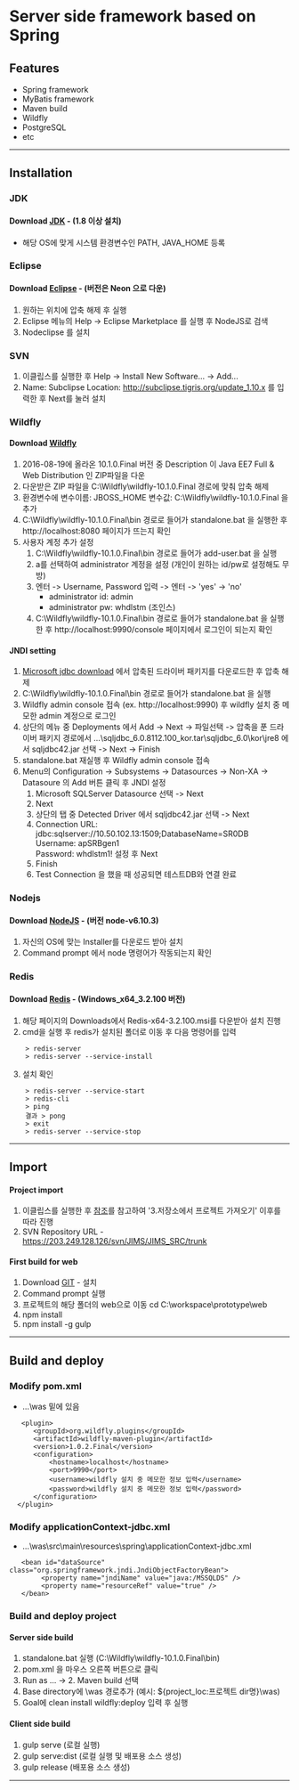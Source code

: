 # Server side framework based on Spring

## Features
* Spring framework
* MyBatis framework
* Maven build
* Wildfly
* PostgreSQL
* etc

----

## Installation

### JDK
#### Download [JDK](http://www.oracle.com/technetwork/java/javase/downloads/jdk8-downloads-2133151.html) - (1.8 이상 설치)
- 해당 OS에 맞게 시스템 환경변수인 PATH, JAVA_HOME 등록

### Eclipse
#### Download [Eclipse](http://www.eclipse.org/download) - (버전은 Neon 으로 다운)
1. 원하는 위치에 압축 해제 후 실행
2. Eclipse 메뉴의 Help -> Eclipse Marketplace 를 실행 후 NodeJS로 검색
3. Nodeclipse 를 설치

### SVN
1. 이클립스를 실행한 후 Help -> Install New Software... -> Add...
2. Name: Subclipse
   Location: http://subclipse.tigris.org/update_1.10.x 를 입력한 후 Next를 눌러 설치

### Wildfly
#### Download [Wildfly](http://wildfly.org/downloads/)
1. 2016-08-19에 올라온 10.1.0.Final 버전 중 Description 이 Java EE7 Full & Web Distribution 인 ZIP파일을 다운
2. 다운받은 ZIP 파일을 C:\Wildfly\wildfly-10.1.0.Final 경로에 맞춰 압축 해제
3. 환경변수에 
   변수이름: JBOSS_HOME
   변수값: C:\Wildfly\wildfly-10.1.0.Final 을 추가
4. C:\Wildfly\wildfly-10.1.0.Final\bin 경로로 들어가 standalone.bat 을 실행한 후 http://localhost:8080 페이지가 뜨는지 확인
5. 사용자 계정 추가 설정   
   1) C:\Wildfly\wildfly-10.1.0.Final\bin 경로로 들어가 add-user.bat 을 실행   
   2) a를 선택하여 administrator 계정을 설정 (개인이 원하는 id/pw로 설정해도 무방)   
   3) 엔터 -> Username, Password 입력 -> 엔터 -> 'yes' -> 'no'   
       - administrator id: admin   
       - administrator pw: whdlstm (조인스)   
   4) C:\Wildfly\wildfly-10.1.0.Final\bin 경로로 들어가 standalone.bat 을 실행한 후 http://localhost:9990/console 페이지에서 로그인이 되는지 확인   

#### JNDI setting
1. [Microsoft jdbc download](https://www.microsoft.com/ko-KR/download/details.aspx?id=11774) 에서 압축된 드라이버 패키지를 다운로드한 후 압축 해제
2. C:\Wildfly\wildfly-10.1.0.Final\bin 경로로 들어가 standalone.bat 을 실행
3. Wildfly admin console 접속 (ex. http://localhost:9990) 후 wildfly 설치 중 메모한 admin 계정으로 로그인
4. 상단의 메뉴 중 Deployments 에서 Add -> Next -> 파일선택 -> 압축을 푼 드라이버 패키지 경로에서 ...\sqljdbc_6.0.8112.100_kor.tar\sqljdbc_6.0\kor\jre8 에서 sqljdbc42.jar 선택 -> Next -> Finish
5. standalone.bat 재실행 후 Wildfly admin console 접속
6. Menu의 Configuration -> Subsystems -> Datasources -> Non-XA -> Datasoure 의 Add 버튼 클릭 후 JNDI 설정   
   1) Microsoft SQLServer Datasource 선택 -> Next   
   2) Next   
   3) 상단의 탭 중 Detected Driver 에서 sqljdbc42.jar 선택 -> Next   
   4) Connection URL: jdbc:sqlserver://10.50.102.13:1509;DatabaseName=SR0DB   
      Username: apSRBgen1   
      Password: whdlstm1!   설정 후 Next   
   5) Finish   
   6) Test Connection 을 했을 때 성공되면 테스트DB와 연결 완료   

### Nodejs
#### Download [NodeJS](https://nodejs.org/en/download/) - (버전 node-v6.10.3)
1. 자신의 OS에 맞는 Installer를 다운로드 받아 설치
2. Command prompt 에서 node 명령어가 작동되는지 확인

### Redis
#### Download [Redis](https://github.com/MSOpenTech/redis/releases) - (Windows_x64_3.2.100 버전)
1. 해당 페이지의 Downloads에서 Redis-x64-3.2.100.msi를 다운받아 설치 진행
2. cmd을 실행 후 redis가 설치된 폴더로 이동 후 다음 명령어를 입력
```
    > redis-server
    > redis-server --service-install
```
3. 설치 확인
```
    > redis-server --service-start
    > redis-cli
    > ping
    결과 > pong
    > exit
    > redis-server --service-stop
```

----

## Import

#### Project import
1. 이클립스를 실행한 후 [참조](http://devmonster.tistory.com/38)를 참고하여 '3.저장소에서 프로젝트 가져오기' 이후를 따라 진행
2. SVN Repository URL - https://203.249.128.126/svn/JIMS/JIMS_SRC/trunk

#### First build for web
1. Download [GIT](https://git-scm.com/downloads) - 설치
2. Command prompt 실행
3. 프로젝트의 해당 폴더의 web으로 이동 cd C:\workspace\prototype\web
4. npm install
5. npm install -g gulp

----

## Build and deploy

### Modify pom.xml
- ...\was 밑에 있음

```
   <plugin>
      <groupId>org.wildfly.plugins</groupId>
      <artifactId>wildfly-maven-plugin</artifactId>
      <version>1.0.2.Final</version>
      <configuration>
          <hostname>localhost</hostname>
          <port>9990</port>
          <username>wildfly 설치 중 메모한 정보 입력</username>
          <password>wildfly 설치 중 메모한 정보 입력</password>
      </configuration>
  </plugin>
```

### Modify applicationContext-jdbc.xml
- ...\was\src\main\resources\spring\applicationContext-jdbc.xml

```
   <bean id="dataSource" class="org.springframework.jndi.JndiObjectFactoryBean">
        <property name="jndiName" value="java:/MSSQLDS" />
        <property name="resourceRef" value="true" />
   </bean>
```

### Build and deploy project

#### Server side build
1. standalone.bat 실행 (C:\Wildfly\wildfly-10.1.0.Final\bin)
2. pom.xml 을 마우스 오른쪽 버튼으로 클릭
3. Run as ... -> 2. Maven build 선택
4. Base directory에 \was 경로추가 (예시: ${project_loc:프로젝트 dir명}\was)
5. Goal에 clean install wildfly:deploy 입력 후 실행

#### Client side build
1. gulp serve (로컬 실행)
2. gulp serve:dist (로컬 실행 및 배포용 소스 생성)
3. gulp release (배포용 소스 생성)

----
